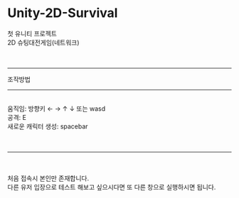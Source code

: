 # Unity-2D-Survival
첫 유니티 프로젝트<br>
2D 슈팅대전게임(네트워크) <br>
<br>
<br>
<hr>
조작방법<br>
<hr>
<br>
움직임: 방향키 ← → ↑ ↓ 또는 wasd <br>
공격: E <br>
새로운 캐릭터 생성: spacebar <br>
<br>
<br>
<hr>
<br>
<br>
처음 접속시 본인만 존재합니다.<br>
다른 유저 입장으로 테스트 해보고 싶으시다면 또 다른 창으로 실행하시면 됩니다. <br>
<br>
<br>
